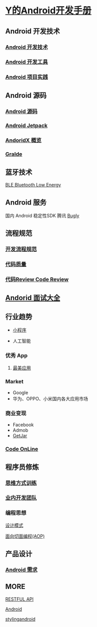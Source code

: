 # [Y的Android开发手册](https://github.com/bellsong/HiAndroid)

## Android 开发技术

### [Android 开发技术](./android/README.md)    

### [Android 开发工具](./tool/README.md)

### [Android 项目实践](./project/README.md)


## Android 源码

### [Android 源码](./source/README.md) 


### [Android Jetpack](./AndroidJetpack/README.md)

### [AndoridX 概览](./android/androidx.md)

### [Gralde](./Gradle/README.md)

## 蓝牙技术
[BLE Bluetooth Low Energy](./bluetoothLowEnergy.md)


## Android 服务

国内 Android 稳定性SDK 腾讯 [Bugly](https://bugly.qq.com/v2/index)

## 流程规范

### [开发流程规范](./standard/README.md)

### [代码质量](./standard/code.md)

### [代码Review Code Review](./standard/code_review.md)

## [Andorid 面试大全](./interview/README.md)


## 行业趋势

* [小程序](./miniprogram/README.md)

* 人工智能

### 优秀 App

1. [最美应用](http://zuimeia.com)

### Market
* Google
* 华为、OPPO、小米国内各大应用市场

### 商业变现
* Facebook
* Admob
* [GetJar](https://www.getjar.com/)

### [Code OnLine](./codeonline/README.md)


## 程序员修炼

### [思维方式训练](./think/README.md)

### [业内开发团队](./team/README.md)

### 编程思想

[设计模式](./designpattern/README.md)

[面向切面编程(AOP)](./think/aop.md)


## 产品设计

### [Android 需求](./prd/README.md)


## MORE

[RESTFUL API](https://www.restapitutorial.com/)

[Android](https://www.android.com)

[stylingandroid](https://blog.stylingandroid.com/)

